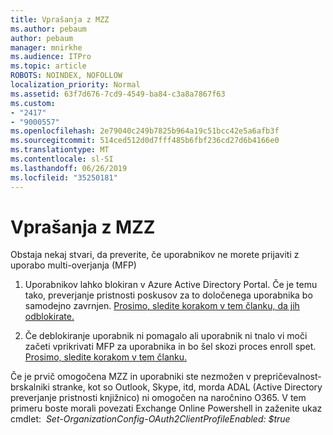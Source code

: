 ```yaml
---
title: Vprašanja z MZZ
ms.author: pebaum
author: pebaum
manager: mnirkhe
ms.audience: ITPro
ms.topic: article
ROBOTS: NOINDEX, NOFOLLOW
localization_priority: Normal
ms.assetid: 63f7d676-7cd9-4549-ba84-c3a8a7867f63
ms.custom:
- "2417"
- "9000557"
ms.openlocfilehash: 2e79040c249b7825b964a19c51bcc42e5a6afb3f
ms.sourcegitcommit: 514ced512d0d7fff485b6fbf236cd27d6b4166e0
ms.translationtype: MT
ms.contentlocale: sl-SI
ms.lasthandoff: 06/26/2019
ms.locfileid: "35250181"
---
```

# <a name="issues-with-mfa"></a>Vprašanja z MZZ
Obstaja nekaj stvari, da preverite, če uporabnikov ne morete prijaviti z uporabo multi-overjanja (MFP)

1. Uporabnikov lahko blokiran v Azure Active Directory Portal. Če je temu tako, preverjanje pristnosti poskusov za to določenega uporabnika bo samodejno zavrnjen. [Prosimo, sledite korakom v tem članku, da jih odblokirate.](https://docs.microsoft.com/azure/active-directory/authentication/howto-mfa-mfasettings#block-and-unblock-users)

2. Če deblokiranje uporabnik ni pomagalo ali uporabnik ni tnalo vi moči začeti vprikrivati MFP za uporabnika in bo šel skozi proces enroll spet. [Prosimo, sledite korakom v tem članku.](https://docs.microsoft.com/azure/active-directory/authentication/howto-mfa-userdevicesettings#require-users-to-provide-contact-methods-again)

Če je prvič omogočena MZZ in uporabniki ste nezmožen v prepričevalnost-brskalniki stranke, kot so Outlook, Skype, itd, morda ADAL (Active Directory preverjanje pristnosti knjižnico) ni omogočen na naročnino O365. V tem primeru boste morali povezati Exchange Online Powershell in zaženite ukaz cmdlet:  *Set-OrganizationConfig-OAuth2ClientProfileEnabled: $true*